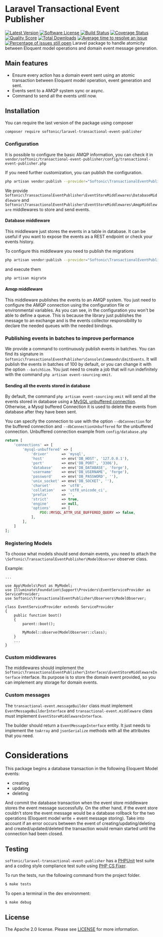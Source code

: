 Laravel Transactional Event Publisher
=====================================

[![Latest Version](https://img.shields.io/github/release/softonic/laravel-transactional-event-publisher.svg?style=flat-square)](https://github.com/softonic/laravel-transactional-event-publisher/releases)
[![Software License](https://img.shields.io/badge/license-Apache%202.0-blue.svg?style=flat-square)](LICENSE.md)
[![Build Status](https://img.shields.io/travis/softonic/laravel-transactional-event-publisher/master.svg?style=flat-square)](https://travis-ci.org/softonic/glaravel-transactional-event-publisher)
[![Coverage Status](https://img.shields.io/scrutinizer/coverage/g/softonic/laravel-transactional-event-publisher.svg?style=flat-square)](https://scrutinizer-ci.com/g/softonic/laravel-transactional-event-publisher/code-structure)
[![Quality Score](https://img.shields.io/scrutinizer/g/softonic/laravel-transactional-event-publisher.svg?style=flat-square)](https://scrutinizer-ci.com/g/softonic/laravel-transactional-event-publisher)
[![Total Downloads](https://img.shields.io/packagist/dt/softonic/laravel-transactional-event-publisher.svg?style=flat-square)](https://packagist.org/packages/softonic/laravel-transactional-event-publisher)
[![Average time to resolve an issue](http://isitmaintained.com/badge/resolution/softonic/laravel-transactional-event-publisher.svg?style=flat-square)](http://isitmaintained.com/project/softonic/laravel-transactional-event-publisher "Average time to resolve an issue")
[![Percentage of issues still open](http://isitmaintained.com/badge/open/softonic/laravel-transactional-event-publisher.svg?style=flat-square)](http://isitmaintained.com/project/softonic/laravel-transactional-event-publisher "Percentage of issues still open")
Laravel package to handle atomicity between Eloquent model operations and domain event message generation. 

Main features
-------------

* Ensure every action has a domain event sent using an atomic transaction between Eloquent model operation, event generation and sent.
* Events sent to a AMQP system sync or async.
* Command to send all the events until now.

Installation
-------------

You can require the last version of the package using composer
```bash
composer require softonic/laravel-transactional-event-publisher
```

### Configuration

It is possible to configure the basic AMQP information, you can check it in `vendor/softonic/transactional-event-publisher/config/transactional-event-publisher.php` 

If you need further customization, you can publish the configuration.
```bash
php artisan vendor:publish --provider="Softonic\TransactionalEventPublisher\ServiceProvider" --tag=config
```

We provide `Softonic\TransactionalEventPublisher\EventStoreMiddlewares\DatabaseMiddleware`
and `Softonic\TransactionalEventPublisher\EventStoreMiddlewares\AmqpMiddleware` middlewares to store and send events.

#### Database middleware

This middleware just stores the events in a table in database. It can be useful if you want to expose the events as a REST endpoint or check your events history.

To configure this middleware you need to publish the migrations
```bash
php artisan vendor:publish --provider="Softonic\TransactionalEventPublisher\ServiceProvider" --tag=migrations
```
and execute them
```bash
php artisan migrate
```

#### Amqp middleware

This middleware publishes the events to an AMQP system. You just need to configure the AMQP connection using the configuration file or environmental variables.
As you can see, in the configuration you won't be able to define a queue. This is because the library just publishes the message to an exchange and is the events collector responsibility to declare the needed queues with the needed bindings.

### Publishing events in batches to improve performance

We provide a command to continuously publish events in batches.
You can find its signature in `Softonic\TransactionalEventPublisher\Console\Commands\EmitEvents`.
It will publish the events in batches of 100 by default, or you can change it with the option `--batchSize`.
You just need to create a job that will run indefinitely with the command `php artisan event-sourcing:emit`.

#### Sending all the events stored in database

By default, the command `php artisan event-sourcing:emit` will send all the events stored in database using a [MySQL unbuffered connection](https://dev.mysql.com/doc/apis-php/en/apis-php-mysqlinfo.concepts.buffering.html).
Otherwise, a Mysql buffered Connection it is used to delete the events from database after they have been sent.

You can specify the connection to use with the option `--dbConnection` for the buffered connection and `--dbConnectionUnbuffered` for the unbuffered connection.
Unbuffered connection example from `config/database.php`
```php
return [
    'connections' => [
        'mysql-unbuffered' => [
            'driver'      => 'mysql',
            'host'        => env('DB_HOST', '127.0.0.1'),
            'port'        => env('DB_PORT', '3306'),
            'database'    => env('DB_DATABASE', 'forge'),
            'username'    => env('DB_USERNAME', 'forge'),
            'password'    => env('DB_PASSWORD', ''),
            'unix_socket' => env('DB_SOCKET', ''),
            'charset'     => 'utf8',
            'collation'   => 'utf8_unicode_ci',
            'prefix'      => '',
            'strict'      => true,
            'engine'      => null,
            'options'     => [
                PDO::MYSQL_ATTR_USE_BUFFERED_QUERY => false,
            ],
        ],
    ]
];
```

### Registering Models

To choose what models should send domain events, you need to attach the `\Softonic\TransactionalEventPublisher\ModelObserver` observer class.

Example:

```
...

use App\Models\Post as MyModel;
use Illuminate\Foundation\Support\Providers\EventServiceProvider as ServiceProvider;
use Softonic\TransactionalEventPublisher\Observers\ModelObserver;

class EventServiceProvider extends ServiceProvider
{
    public function boot()
    {
        parent::boot();

        MyModel::observe(ModelObserver::class);
    }
    ...
}
```

### Custom middlewares

The middlewares should implement the `Softonic\TransactionalEventPublisher\Interfaces\EventStoreMiddlewareInterface` interface.
Its purpose is to store the domain event provided, so you can implement any storage for domain events.

### Custom messages

The `transactional-event.messageBuilder` class must implement `EventMessageBuilderInterface` and `transactional-event.middleware` class must implement `EventStoreMiddlewareInterface`.

The builder should return a `EventMessageInterface` entity. It just needs to implement the `toArray` and `jsonSerialize` methods with all the attributes that you need.

Considerations
==============

This package begins a database transaction in the following Eloquent Model events:

* creating
* updating
* deleting

And commit the database transaction when the event store middleware stores the event message successfully. On the other hand, if the event store couldn't store the event message would be a database rollback for the two operations (Eloquent model write + event message storing).
Take into account if an error occurs between the event of creating/updating/deleting and created/updated/deleted the transaction would remain started until the connection had been closed.

Testing
-------

`softonic/laravel-transactional-event-publisher` has a [PHPUnit](https://phpunit.de) test suite and a coding style compliance test suite using [PHP CS Fixer](http://cs.sensiolabs.org/).

To run the tests, run the following command from the project folder.

``` bash
$ make tests
```

To open a terminal in the dev environment:
``` bash
$ make debug
```

License
-------
The Apache 2.0 license. Please see [LICENSE](LICENSE) for more information.

[PSR-2]: http://www.php-fig.org/psr/psr-2/
[PSR-4]: http://www.php-fig.org/psr/psr-4/
